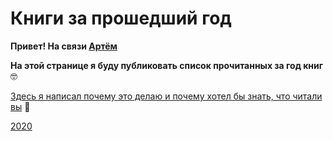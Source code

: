 # Книги за прошедший год

**Привет! На связи [Артём](https://artemshar.space/)**

**На этой странице я буду публиковать список прочитанных за год книг** 🤓

[Здесь я написал почему это делаю и почему хотел бы знать, что читали вы](./posts/why.md) 🤔

[2020](./posts/2020-books.md)
